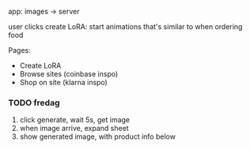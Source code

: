app: images -> server

user clicks create LoRA: start animations that's similar to when ordering food

Pages:

- Create LoRA
- Browse sites (coinbase inspo)
- Shop on site (klarna inspo)

### TODO fredag

1. click generate, wait 5s, get image
2. when image arrive, expand sheet
3. show generated image, with product info below
